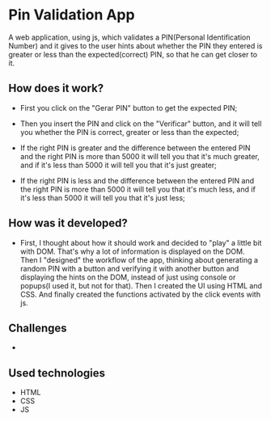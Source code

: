# Pin Validation App

A web application, using js, which validates a PIN(Personal Identification Number) and it gives to the user hints about whether the PIN they entered is greater or less than the expected(correct) PIN, so that he can get closer to it. 


## How does it work?

- First you click on the "Gerar PIN" button to get the expected PIN;
- Then you insert the PIN and click on the "Verificar" button, and it will tell you whether the PIN is correct, greater or less than the expected;

- If the right PIN is greater and the difference between the entered PIN and the right PIN is more than 5000 it will tell you that it's much greater, and if it's less than 5000 it will tell you that it's just greater;
- If the right PIN is less and the difference between the entered PIN and the right PIN is more than 5000 it will tell you that it's much less, and if it's less than 5000 it will tell you that it's just less;


## How was it developed?
- First, I thought about how it should work and decided to "play" a little bit with DOM. That's why a lot of information is displayed on the DOM. Then I "designed" the workflow of the app, thinking about generating a random PIN with a button and verifying it with another button and displaying the hints on the DOM, instead of just using console or popups(I used it, but not for that). Then I created the UI using HTML and CSS. And finally created the functions activated by the click events with js.


## Challenges
- 


## Used technologies
- HTML
- CSS
- JS

